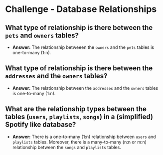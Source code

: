 # Challenge - Database Relationships

## What type of relationship is there between the ```pets``` and ```owners``` tables?
* __Answer:__ The relationship betweeen the ```owners``` and the ```pets``` tables is one-to-many (1:n).


## What type of relationship is there between the ```addresses``` and the ```owners``` tables?
* __Answer:__ The relationship between the ```addresses``` and the ```owners``` tables is one-to-many (1:n).


## What are the relationship types between the tables (```users```, ```playlists```, ```songs```) in a (simplified) Spotify like database?
* __Answer:__ There is a one-to-many (1:n) relationship between ```users``` and ```playlists``` tables. Moreover, there is a many-to-many (n:n or m:n) relationship between the ```songs``` and ```playlists``` tables.